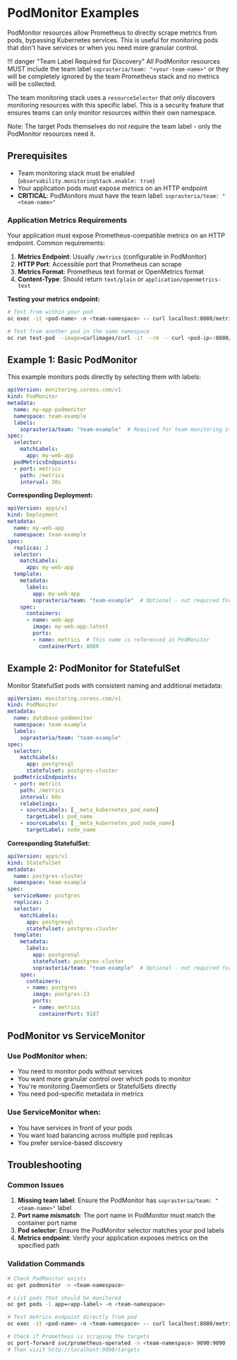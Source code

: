 # PodMonitor Examples

PodMonitor resources allow Prometheus to directly scrape metrics from pods, bypassing Kubernetes services. This is useful for monitoring pods that don't have services or when you need more granular control.

!!! danger "Team Label Required for Discovery"
    All PodMonitor resources MUST include the team label `soprasteria/team: "<your-team-name>"` or they will be completely ignored by the team Prometheus stack and no metrics will be collected.

The team monitoring stack uses a `resourceSelector` that only discovers monitoring resources with this specific label. This is a security feature that ensures teams can only monitor resources within their own namespace.

Note: The target Pods themselves do not require the team label - only the PodMonitor resources need it.

## Prerequisites

- Team monitoring stack must be enabled (`observability.monitoringStack.enable: true`)
- Your application pods must expose metrics on an HTTP endpoint
- **CRITICAL**: PodMonitors must have the team label: `soprasteria/team: "<team-name>"`

### Application Metrics Requirements

Your application must expose Prometheus-compatible metrics on an HTTP endpoint. Common requirements:

1. **Metrics Endpoint**: Usually `/metrics` (configurable in PodMonitor)
2. **HTTP Port**: Accessible port that Prometheus can scrape
3. **Metrics Format**: Prometheus text format or OpenMetrics format
4. **Content-Type**: Should return `text/plain` or `application/openmetrics-text`

**Testing your metrics endpoint:**
```bash
# Test from within your pod
oc exec -it <pod-name> -n <team-namespace> -- curl localhost:8080/metrics

# Test from another pod in the same namespace
oc run test-pod --image=curlimages/curl -it --rm -- curl <pod-ip>:8080/metrics
```

## Example 1: Basic PodMonitor

This example monitors pods directly by selecting them with labels:

```yaml
apiVersion: monitoring.coreos.com/v1
kind: PodMonitor
metadata:
  name: my-app-podmonitor
  namespace: team-example
  labels:
    soprasteria/team: "team-example"  # Required for team monitoring stack
spec:
  selector:
    matchLabels:
      app: my-web-app
  podMetricsEndpoints:
  - port: metrics
    path: /metrics
    interval: 30s
```

**Corresponding Deployment:**
```yaml
apiVersion: apps/v1
kind: Deployment
metadata:
  name: my-web-app
  namespace: team-example
spec:
  replicas: 2
  selector:
    matchLabels:
      app: my-web-app
  template:
    metadata:
      labels:
        app: my-web-app
        soprasteria/team: "team-example"  # Optional - not required for monitoring discovery
    spec:
      containers:
      - name: web-app
        image: my-web-app:latest
        ports:
        - name: metrics  # This name is referenced in PodMonitor
          containerPort: 8080
```

## Example 2: PodMonitor for StatefulSet

Monitor StatefulSet pods with consistent naming and additional metadata:

```yaml
apiVersion: monitoring.coreos.com/v1
kind: PodMonitor
metadata:
  name: database-podmonitor
  namespace: team-example
  labels:
    soprasteria/team: "team-example"
spec:
  selector:
    matchLabels:
      app: postgresql
      statefulset: postgres-cluster
  podMetricsEndpoints:
  - port: metrics
    path: /metrics
    interval: 60s
    relabelings:
    - sourceLabels: [__meta_kubernetes_pod_name]
      targetLabel: pod_name
    - sourceLabels: [__meta_kubernetes_pod_node_name]
      targetLabel: node_name
```

**Corresponding StatefulSet:**
```yaml
apiVersion: apps/v1
kind: StatefulSet
metadata:
  name: postgres-cluster
  namespace: team-example
spec:
  serviceName: postgres
  replicas: 3
  selector:
    matchLabels:
      app: postgresql
      statefulset: postgres-cluster
  template:
    metadata:
      labels:
        app: postgresql
        statefulset: postgres-cluster
        soprasteria/team: "team-example"  # Optional - not required for monitoring discovery
    spec:
      containers:
      - name: postgres
        image: postgres:13
        ports:
        - name: metrics
          containerPort: 9187
```

## PodMonitor vs ServiceMonitor

### Use PodMonitor when:
- You need to monitor pods without services
- You want more granular control over which pods to monitor
- You're monitoring DaemonSets or StatefulSets directly
- You need pod-specific metadata in metrics

### Use ServiceMonitor when:
- You have services in front of your pods
- You want load balancing across multiple pod replicas
- You prefer service-based discovery

## Troubleshooting

### Common Issues

1. **Missing team label**: Ensure the PodMonitor has `soprasteria/team: "<team-name>"` label
2. **Port name mismatch**: The port name in PodMonitor must match the container port name
3. **Pod selector**: Ensure the PodMonitor selector matches your pod labels
4. **Metrics endpoint**: Verify your application exposes metrics on the specified path

### Validation Commands

```bash
# Check PodMonitor exists
oc get podmonitor -n <team-namespace>

# List pods that should be monitored
oc get pods -l app=<app-label> -n <team-namespace>

# Test metrics endpoint directly from pod
oc exec -it <pod-name> -n <team-namespace> -- curl localhost:8080/metrics

# Check if Prometheus is scraping the targets
oc port-forward svc/prometheus-operated -n <team-namespace> 9090:9090
# Then visit http://localhost:9090/targets
```
